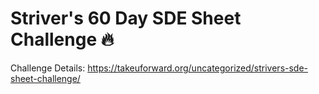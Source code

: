 <h1>Striver's 60 Day SDE Sheet Challenge 🔥</h1>

Challenge Details: https://takeuforward.org/uncategorized/strivers-sde-sheet-challenge/
